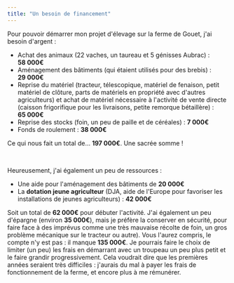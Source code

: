 ```yaml
---
title: "Un besoin de financement"
---
```


Pour pouvoir démarrer mon projet d'élevage sur la ferme de Gouet, j'ai besoin
d'argent :

- Achat des animaux (22 vaches, un taureau et 5 génisses Aubrac) : **58 000€**
- Aménagement des bâtiments (qui étaient utilisés pour des brebis) : **29 000€**
- Reprise du matériel (tracteur, télescopique, matériel de fenaison, petit
  matériel de clôture, parts de matériels en propriété avec d'autres
  agriculteurs) et achat de matériel nécessaire à l'activité de vente directe
  (caisson frigorifique pour les livraisons, petite remorque bétaillère) :
  **65 000€**
- Reprise des stocks (foin, un peu de paille et de céréales) : **7 000€**
- Fonds de roulement : **38 000€**

Ce qui nous fait un total de… **197 000€**. Une sacrée somme !

<br />

Heureusement, j'ai également un peu de ressources :

- Une aide pour l'aménagement des bâtiments de **20 000€**
- La **dotation jeune agriculteur** (DJA, aide de l'Europe pour favoriser les
  installations de jeunes agriculteurs) : **42 000€**

Soit un total de **62 000€** pour débuter l'activité. J'ai également un peu
d'épargne (environ **35 000€**), mais je préfère la conserver en sécurité, pour
faire face à des imprévus comme une très mauvaise récolte de foin, un gros
problème mécanique sur le tracteur ou autre). Vous l'aurez compris, le compte
n'y est pas : il manque **135 000€**. Je pourrais faire le choix de limiter (un
peu) les frais en démarrant avec un troupeau un peu plus petit et le faire
grandir progressivement. Cela voudrait dire que les premières années seraient
très difficiles : j'aurais du mal à payer les frais de fonctionnement de la
ferme, et encore plus à me rémunérer.
